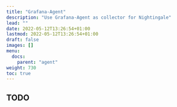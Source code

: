 ```yaml
---
title: "Grafana-Agent"
description: "Use Grafana-Agent as collector for Nightingale"
lead: ""
date: 2022-05-12T13:26:54+01:00
lastmod: 2022-05-12T13:26:54+01:00
draft: false
images: []
menu:
  docs:
    parent: "agent"
weight: 730
toc: true
---
```


## TODO